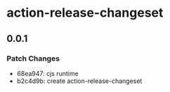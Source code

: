 # action-release-changeset

## 0.0.1

### Patch Changes

- 68ea947: cjs runtime
- b2c4d9b: create action-release-changeset
